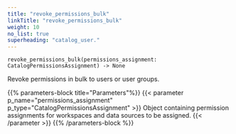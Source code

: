 ```yaml
---
title: "revoke_permissions_bulk"
linkTitle: "revoke_permissions_bulk"
weight: 10
no_list: true
superheading: "catalog_user."
---
```




``revoke_permissions_bulk(permissions_assignment: CatalogPermissionsAssignment) -> None``

Revoke permissions in bulk to users or user groups.

{{% parameters-block title="Parameters"%}}
{{< parameter p_name="permissions_assignment" p_type="CatalogPermissionsAssignment" >}}
Object containing permission assignments for workspaces and data sources to be assigned.
{{< /parameter >}}
{{% /parameters-block %}}
